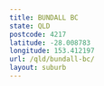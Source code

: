 ```yaml
---
title: BUNDALL BC
state: QLD
postcode: 4217
latitude: -28.008783
longitude: 153.412197
url: /qld/bundall-bc/
layout: suburb
---
```

